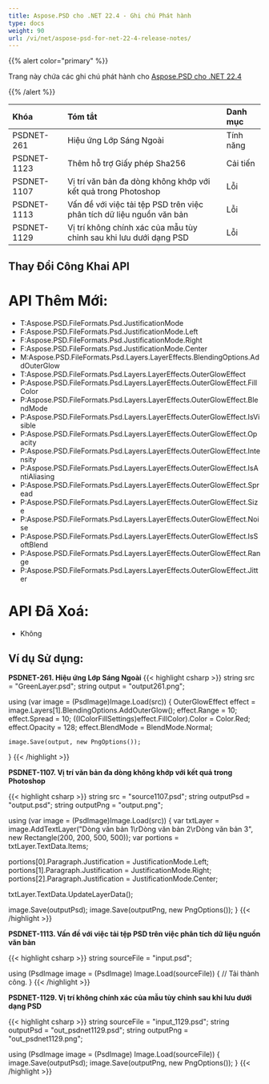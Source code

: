 ```yaml
---
title: Aspose.PSD cho .NET 22.4 - Ghi chú Phát hành
type: docs
weight: 90
url: /vi/net/aspose-psd-for-net-22-4-release-notes/
---
```


{{% alert color="primary" %}}

Trang này chứa các ghi chú phát hành cho [Aspose.PSD cho .NET 22.4](https://www.nuget.org/packages/Aspose.PSD/)

{{% /alert %}}

|**Khóa**|**Tóm tắt**|**Danh mục**|
| :- | :- | :- |
|PSDNET-261|Hiệu ứng Lớp Sáng Ngoài|Tính năng|
|PSDNET-1123|Thêm hỗ trợ Giấy phép Sha256|Cải tiến|
|PSDNET-1107|Vị trí văn bản đa dòng không khớp với kết quả trong Photoshop|Lỗi|
|PSDNET-1113|Vấn đề với việc tải tệp PSD trên việc phân tích dữ liệu nguồn văn bản|Lỗi|
|PSDNET-1129|Vị trí không chính xác của mẫu tùy chỉnh sau khi lưu dưới dạng PSD|Lỗi|


## **Thay Đổi Công Khai API**
# **API Thêm Mới:**
- T:Aspose.PSD.FileFormats.Psd.JustificationMode
- F:Aspose.PSD.FileFormats.Psd.JustificationMode.Left
- F:Aspose.PSD.FileFormats.Psd.JustificationMode.Right
- F:Aspose.PSD.FileFormats.Psd.JustificationMode.Center
- M:Aspose.PSD.FileFormats.Psd.Layers.LayerEffects.BlendingOptions.AddOuterGlow
- T:Aspose.PSD.FileFormats.Psd.Layers.LayerEffects.OuterGlowEffect
- P:Aspose.PSD.FileFormats.Psd.Layers.LayerEffects.OuterGlowEffect.FillColor
- P:Aspose.PSD.FileFormats.Psd.Layers.LayerEffects.OuterGlowEffect.BlendMode
- P:Aspose.PSD.FileFormats.Psd.Layers.LayerEffects.OuterGlowEffect.IsVisible
- P:Aspose.PSD.FileFormats.Psd.Layers.LayerEffects.OuterGlowEffect.Opacity
- P:Aspose.PSD.FileFormats.Psd.Layers.LayerEffects.OuterGlowEffect.Intensity
- P:Aspose.PSD.FileFormats.Psd.Layers.LayerEffects.OuterGlowEffect.IsAntiAliasing
- P:Aspose.PSD.FileFormats.Psd.Layers.LayerEffects.OuterGlowEffect.Spread
- P:Aspose.PSD.FileFormats.Psd.Layers.LayerEffects.OuterGlowEffect.Size
- P:Aspose.PSD.FileFormats.Psd.Layers.LayerEffects.OuterGlowEffect.Noise
- P:Aspose.PSD.FileFormats.Psd.Layers.LayerEffects.OuterGlowEffect.IsSoftBlend
- P:Aspose.PSD.FileFormats.Psd.Layers.LayerEffects.OuterGlowEffect.Range
- P:Aspose.PSD.FileFormats.Psd.Layers.LayerEffects.OuterGlowEffect.Jitter


# **API Đã Xoá:**
- Không


## **Ví dụ Sử dụng:**

**PSDNET-261. Hiệu ứng Lớp Sáng Ngoài**
{{< highlight csharp >}}
string src = "GreenLayer.psd";
string output = "output261.png";

using (var image = (PsdImage)Image.Load(src))
{
    OuterGlowEffect effect = image.Layers[1].BlendingOptions.AddOuterGlow();
    effect.Range = 10;
    effect.Spread = 10;
    ((IColorFillSettings)effect.FillColor).Color = Color.Red;
    effect.Opacity = 128;
    effect.BlendMode = BlendMode.Normal;

    image.Save(output, new PngOptions());
}
{{< /highlight >}}


**PSDNET-1107. Vị trí văn bản đa dòng không khớp với kết quả trong Photoshop**

{{< highlight csharp >}}
string src = "source1107.psd";
string outputPsd = "output.psd";
string outputPng = "output.png";

using (var image = (PsdImage)Image.Load(src))
{ 
   var txtLayer = image.AddTextLayer("Dòng văn bản 1\rDòng văn bản 2\rDòng văn bản 3", new Rectangle(200, 200, 500, 500));
   var portions = txtLayer.TextData.Items;

   portions[0].Paragraph.Justification = JustificationMode.Left;
   portions[1].Paragraph.Justification = JustificationMode.Right;
   portions[2].Paragraph.Justification = JustificationMode.Center;

   txtLayer.TextData.UpdateLayerData();

   image.Save(outputPsd);
   image.Save(outputPng, new PngOptions());
}
{{< /highlight >}}

**PSDNET-1113. Vấn đề với việc tải tệp PSD trên việc phân tích dữ liệu nguồn văn bản**

{{< highlight csharp >}}
string sourceFile = "input.psd";

using (PsdImage image = (PsdImage) Image.Load(sourceFile))
{
    // Tải thành công.
}
{{< /highlight >}}

**PSDNET-1129. Vị trí không chính xác của mẫu tùy chỉnh sau khi lưu dưới dạng PSD**

{{< highlight csharp >}}
string sourceFile = "input_1129.psd";
string outputPsd = "out_psdnet1129.psd";
string outputPng = "out_psdnet1129.png";

using (PsdImage image = (PsdImage) Image.Load(sourceFile))
{
    image.Save(outputPsd);
    image.Save(outputPng, new PngOptions());
}
{{< /highlight >}}
